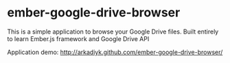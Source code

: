 ember-google-drive-browser
==========================

This is a simple application to browse your Google Drive files. Built entirely to learn Ember.js framework and Google Drive API

Application demo:  http://arkadiyk.github.com/ember-google-drive-browser/

